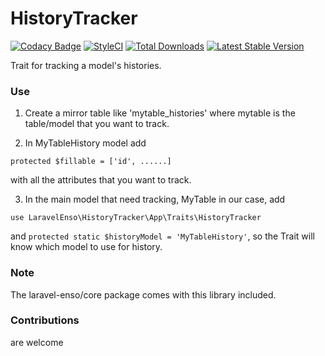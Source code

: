 # HistoryTracker

[![Codacy Badge](https://api.codacy.com/project/badge/Grade/71c1e5e3e2c940fa8f3fb0ebda9db1fb)](https://www.codacy.com/app/laravel-enso/HistoryTracker?utm_source=github.com&utm_medium=referral&utm_content=laravel-enso/HistoryTracker&utm_campaign=badger)
[![StyleCI](https://styleci.io/repos/85500161/shield?branch=master)](https://styleci.io/repos/85500161)
[![Total Downloads](https://poser.pugx.org/laravel-enso/historytracker/downloads)](https://packagist.org/packages/laravel-enso/historytracker)
[![Latest Stable Version](https://poser.pugx.org/laravel-enso/historytracker/version)](https://packagist.org/packages/laravel-enso/historytracker)

Trait for tracking a model's histories.

### Use

1. Create a mirror table like 'mytable_histories' where mytable is the table/model that you want to track.

2. In MyTableHistory model add

```
protected $fillable = ['id', ......]
```

with all the attributes that you want to track.

3. In the main model that need tracking, MyTable in our case, add

```
use LaravelEnso\HistoryTracker\App\Traits\HistoryTracker
```

and `protected static $historyModel = 'MyTableHistory'`, so the Trait will know which model to use for history.

### Note

The laravel-enso/core package comes with this library included.

### Contributions

are welcome